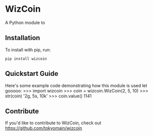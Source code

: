 WizCoin
======

A Python module to

Installation
------------

To install with pip, run:

    pip install wizcoin

Quickstart Guide
----------------

Here's some example code demonstrating how this module is used let gooooo:
    >>> import wizcoin
    >>> coin = wizcoin.WizCoin(2, 5, 10)
    >>> str(coin)
    '2g, 5s, 10k'
    >>> coin.value()
    1141

Contribute
----------

If you'd like to contribute to WizCoin, check out https://github.com/tokyomain/wizcoin
